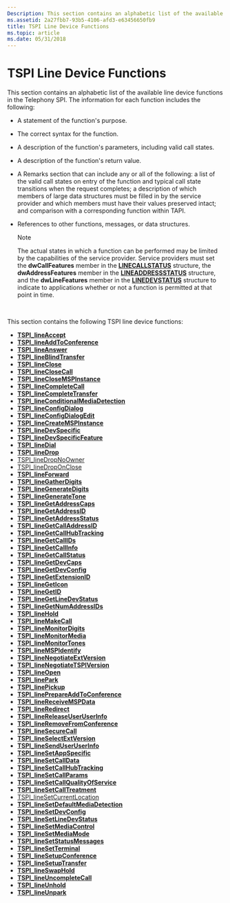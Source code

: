 ```yaml
---
Description: This section contains an alphabetic list of the available line device functions in the Telephony SPI.
ms.assetid: 2a27fbb7-93b5-4106-afd3-e63456650fb9
title: TSPI Line Device Functions
ms.topic: article
ms.date: 05/31/2018
---
```


# TSPI Line Device Functions

This section contains an alphabetic list of the available line device functions in the Telephony SPI. The information for each function includes the following:

-   A statement of the function's purpose.
-   The correct syntax for the function.
-   A description of the function's parameters, including valid call states.
-   A description of the function's return value.
-   A Remarks section that can include any or all of the following: a list of the valid call states on entry of the function and typical call state transitions when the request completes; a description of which members of large data structures must be filled in by the service provider and which members must have their values preserved intact; and comparison with a corresponding function within TAPI.
-   References to other functions, messages, or data structures.
    > [!Note]  
    > The actual states in which a function can be performed may be limited by the capabilities of the service provider. Service providers must set the **dwCallFeatures** member in the [**LINECALLSTATUS**](https://msdn.microsoft.com/library/ms735544(v=VS.85).aspx) structure, the **dwAddressFeatures** member in the [**LINEADDRESSSTATUS**](https://msdn.microsoft.com/library/ms734938(v=VS.85).aspx) structure, and the **dwLineFeatures** member in the [**LINEDEVSTATUS**](https://msdn.microsoft.com/library/ms735610(v=VS.85).aspx) structure to indicate to applications whether or not a function is permitted at that point in time.

     

This section contains the following TSPI line device functions:

-   [**TSPI\_lineAccept**](https://msdn.microsoft.com/library/ms725527(v=VS.85).aspx)
-   [**TSPI\_lineAddToConference**](https://msdn.microsoft.com/library/ms725528(v=VS.85).aspx)
-   [**TSPI\_lineAnswer**](https://msdn.microsoft.com/library/ms725529(v=VS.85).aspx)
-   [**TSPI\_lineBlindTransfer**](https://msdn.microsoft.com/library/ms725530(v=VS.85).aspx)
-   [**TSPI\_lineClose**](https://msdn.microsoft.com/library/ms725531(v=VS.85).aspx)
-   [**TSPI\_lineCloseCall**](https://msdn.microsoft.com/library/ms725532(v=VS.85).aspx)
-   [**TSPI\_lineCloseMSPInstance**](https://msdn.microsoft.com/library/ms725533(v=VS.85).aspx)
-   [**TSPI\_lineCompleteCall**](https://msdn.microsoft.com/library/ms725534(v=VS.85).aspx)
-   [**TSPI\_lineCompleteTransfer**](https://msdn.microsoft.com/library/ms725535(v=VS.85).aspx)
-   [**TSPI\_lineConditionalMediaDetection**](https://msdn.microsoft.com/library/ms725536(v=VS.85).aspx)
-   [**TSPI\_lineConfigDialog**](https://msdn.microsoft.com/library/ms725537(v=VS.85).aspx)
-   [**TSPI\_lineConfigDialogEdit**](https://msdn.microsoft.com/library/ms725538(v=VS.85).aspx)
-   [**TSPI\_lineCreateMSPInstance**](https://msdn.microsoft.com/library/ms725539(v=VS.85).aspx)
-   [**TSPI\_lineDevSpecific**](https://msdn.microsoft.com/library/ms725540(v=VS.85).aspx)
-   [**TSPI\_lineDevSpecificFeature**](https://msdn.microsoft.com/library/ms725541(v=VS.85).aspx)
-   [**TSPI\_lineDial**](https://msdn.microsoft.com/library/ms725542(v=VS.85).aspx)
-   [**TSPI\_lineDrop**](https://msdn.microsoft.com/library/ms725543(v=VS.85).aspx)
-   [TSPI\_lineDropNoOwner](tspi-linedropnoowner.md)
-   [TSPI\_lineDropOnClose](tspi-linedroponclose.md)
-   [**TSPI\_lineForward**](https://msdn.microsoft.com/library/ms725546(v=VS.85).aspx)
-   [**TSPI\_lineGatherDigits**](https://msdn.microsoft.com/library/ms725547(v=VS.85).aspx)
-   [**TSPI\_lineGenerateDigits**](https://msdn.microsoft.com/library/ms725548(v=VS.85).aspx)
-   [**TSPI\_lineGenerateTone**](https://msdn.microsoft.com/library/ms725549(v=VS.85).aspx)
-   [**TSPI\_lineGetAddressCaps**](https://msdn.microsoft.com/library/ms725560(v=VS.85).aspx)
-   [**TSPI\_lineGetAddressID**](https://msdn.microsoft.com/library/ms725561(v=VS.85).aspx)
-   [**TSPI\_lineGetAddressStatus**](https://msdn.microsoft.com/library/ms725562(v=VS.85).aspx)
-   [**TSPI\_lineGetCallAddressID**](https://msdn.microsoft.com/library/ms725563(v=VS.85).aspx)
-   [**TSPI\_lineGetCallHubTracking**](https://msdn.microsoft.com/library/ms725564(v=VS.85).aspx)
-   [**TSPI\_lineGetCallIDs**](https://msdn.microsoft.com/library/ms725565(v=VS.85).aspx)
-   [**TSPI\_lineGetCallInfo**](https://msdn.microsoft.com/library/ms725566(v=VS.85).aspx)
-   [**TSPI\_lineGetCallStatus**](https://msdn.microsoft.com/library/ms725567(v=VS.85).aspx)
-   [**TSPI\_lineGetDevCaps**](https://msdn.microsoft.com/library/ms725568(v=VS.85).aspx)
-   [**TSPI\_lineGetDevConfig**](https://msdn.microsoft.com/library/ms725569(v=VS.85).aspx)
-   [**TSPI\_lineGetExtensionID**](https://msdn.microsoft.com/library/ms725570(v=VS.85).aspx)
-   [**TSPI\_lineGetIcon**](https://msdn.microsoft.com/library/ms725571(v=VS.85).aspx)
-   [**TSPI\_lineGetID**](https://msdn.microsoft.com/library/ms725572(v=VS.85).aspx)
-   [**TSPI\_lineGetLineDevStatus**](https://msdn.microsoft.com/library/ms725573(v=VS.85).aspx)
-   [**TSPI\_lineGetNumAddressIDs**](https://msdn.microsoft.com/library/ms725574(v=VS.85).aspx)
-   [**TSPI\_lineHold**](https://msdn.microsoft.com/library/ms725575(v=VS.85).aspx)
-   [**TSPI\_lineMakeCall**](https://msdn.microsoft.com/library/ms725576(v=VS.85).aspx)
-   [**TSPI\_lineMonitorDigits**](https://msdn.microsoft.com/library/ms725577(v=VS.85).aspx)
-   [**TSPI\_lineMonitorMedia**](https://msdn.microsoft.com/library/ms725578(v=VS.85).aspx)
-   [**TSPI\_lineMonitorTones**](https://msdn.microsoft.com/library/ms725579(v=VS.85).aspx)
-   [**TSPI\_lineMSPIdentify**](https://msdn.microsoft.com/library/ms725580(v=VS.85).aspx)
-   [**TSPI\_lineNegotiateExtVersion**](https://msdn.microsoft.com/library/ms725581(v=VS.85).aspx)
-   [**TSPI\_lineNegotiateTSPIVersion**](https://msdn.microsoft.com/library/ms725582(v=VS.85).aspx)
-   [**TSPI\_lineOpen**](https://msdn.microsoft.com/library/ms725583(v=VS.85).aspx)
-   [**TSPI\_linePark**](https://msdn.microsoft.com/library/ms725584(v=VS.85).aspx)
-   [**TSPI\_linePickup**](https://msdn.microsoft.com/library/ms725585(v=VS.85).aspx)
-   [**TSPI\_linePrepareAddToConference**](https://msdn.microsoft.com/library/ms725586(v=VS.85).aspx)
-   [**TSPI\_lineReceiveMSPData**](https://msdn.microsoft.com/library/ms725587(v=VS.85).aspx)
-   [**TSPI\_lineRedirect**](https://msdn.microsoft.com/library/ms725588(v=VS.85).aspx)
-   [**TSPI\_lineReleaseUserUserInfo**](https://msdn.microsoft.com/library/ms725589(v=VS.85).aspx)
-   [**TSPI\_lineRemoveFromConference**](https://msdn.microsoft.com/library/ms725590(v=VS.85).aspx)
-   [**TSPI\_lineSecureCall**](https://msdn.microsoft.com/library/ms725591(v=VS.85).aspx)
-   [**TSPI\_lineSelectExtVersion**](https://msdn.microsoft.com/library/ms725592(v=VS.85).aspx)
-   [**TSPI\_lineSendUserUserInfo**](https://msdn.microsoft.com/library/ms725593(v=VS.85).aspx)
-   [**TSPI\_lineSetAppSpecific**](https://msdn.microsoft.com/library/ms725594(v=VS.85).aspx)
-   [**TSPI\_lineSetCallData**](https://msdn.microsoft.com/library/ms725595(v=VS.85).aspx)
-   [**TSPI\_lineSetCallHubTracking**](https://msdn.microsoft.com/library/ms725596(v=VS.85).aspx)
-   [**TSPI\_lineSetCallParams**](https://msdn.microsoft.com/library/ms725597(v=VS.85).aspx)
-   [**TSPI\_lineSetCallQualityOfService**](https://msdn.microsoft.com/library/ms725598(v=VS.85).aspx)
-   [**TSPI\_lineSetCallTreatment**](https://msdn.microsoft.com/library/ms725599(v=VS.85).aspx)
-   [TSPI\_lineSetCurrentLocation](tspi-linesetcurrentlocation.md)
-   [**TSPI\_lineSetDefaultMediaDetection**](https://msdn.microsoft.com/library/ms725601(v=VS.85).aspx)
-   [**TSPI\_lineSetDevConfig**](https://msdn.microsoft.com/library/ms725602(v=VS.85).aspx)
-   [**TSPI\_lineSetLineDevStatus**](https://msdn.microsoft.com/library/ms725603(v=VS.85).aspx)
-   [**TSPI\_lineSetMediaControl**](https://msdn.microsoft.com/library/ms725604(v=VS.85).aspx)
-   [**TSPI\_lineSetMediaMode**](https://msdn.microsoft.com/library/ms725605(v=VS.85).aspx)
-   [**TSPI\_lineSetStatusMessages**](https://msdn.microsoft.com/library/ms725606(v=VS.85).aspx)
-   [**TSPI\_lineSetTerminal**](https://msdn.microsoft.com/library/ms725607(v=VS.85).aspx)
-   [**TSPI\_lineSetupConference**](https://msdn.microsoft.com/library/ms725608(v=VS.85).aspx)
-   [**TSPI\_lineSetupTransfer**](https://msdn.microsoft.com/library/ms725609(v=VS.85).aspx)
-   [**TSPI\_lineSwapHold**](https://msdn.microsoft.com/library/ms725610(v=VS.85).aspx)
-   [**TSPI\_lineUncompleteCall**](https://msdn.microsoft.com/library/ms725611(v=VS.85).aspx)
-   [**TSPI\_lineUnhold**](https://msdn.microsoft.com/library/ms725612(v=VS.85).aspx)
-   [**TSPI\_lineUnpark**](https://msdn.microsoft.com/library/ms725613(v=VS.85).aspx)

 

 



